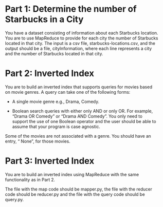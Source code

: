 # Part 1: Determine the number of Starbucks in a City 
You have a dataset consisting of information about each Starbucks location.  You are to use MapReduce to provide for each city the number of Starbucks located in that city.  The input is a csv file, starbucks-locations.csv, and the output should be a  file, cityInformation, where each line represents a city and the number of Starbucks located  in that city. 


# Part 2: Inverted Index 
You are to build an inverted index that supports queries for movies based on movie genres.     A query can take one of the following forms:

- A single movie genre  e.g., Drama, Comedy.

- Boolean search queries with either only AND or only OR.  For example, “Drama OR Comedy” or “Drama AND Comedy”.   You only need to support the use of one Boolean operator and the user should be able to assume that your program is case agnostic.

Some of the movies are not associated with a genre.  You should have an entry, “ None”, for those movies.

# Part 3:    Inverted Index  
You are to build an inverted index using MapReduce with the same functionality as in Part 2.

 
The file with the map code should be mapper.py, the file with the reducer code should be reducer.py and the file with the query code should be query.py.

 

 

 
